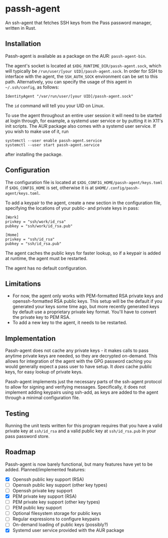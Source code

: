 # passh-agent
An ssh-agent that fetches SSH keys from the Pass password manager,
written in Rust.

## Installation
Passh-agent is available as a package on the AUR: `passh-agent-bin`.

The agent's socket is located at `$XDG_RUNTIME_DIR/passh-agent.sock`,
which will typically be `/run/user/[your UID]/passh-agent.sock`. In order for
SSH to interface with the agent, the `SSH_AUTH_SOCK` environment can be
set to this path. Alternatively, you can specify the usage of this
agent in `~/.ssh/config`, as follows:

```
IdentityAgent "/var/run/user/[your UID]/passh-agent.sock"
```

The `id` command will tell you your UID on Linux.

To use the agent throughout an entire user session it will need to be started
at login through, for example, a systemd user service or by putting it in
X11's init scripts. The AUR package also comes with a systemd user service.
If you wish to make use of it, run

```
systemctl --user enable passh-agent.service
systemctl --user start passh-agent.service
```

after installing the package.

## Configuration
The configuration file is located at `$XDG_CONFIG_HOME/passh-agent/keys.toml` if
`$XDG_CONFIG_HOME` is set, otherwise it is at `$HOME/.config/passh-agent/keys.toml`.

To add a keypair to the agent, create a new section in the configuration file,
specifying the locations of your public- and private keys in pass:

```
[Work]
privkey = "ssh/work/id_rsa"
pubkey = "ssh/work/id_rsa.pub"

[Home]
privkey = "ssh/id_rsa"
pubkey = "ssh/id_rsa.pub"
```

The agent caches the public keys for faster lookup, so if a keypair is added at
runtime, the agent must be restarted.

The agent has no default configuration.

## Limitations
 - For now, the agent only works with PEM-formatted RSA private keys and
openssh-formatted RSA public keys.
This setup will be the default if you generated your keys some time
ago, but more recently generated keys by default use a proprietary private
key format. You'll have to convert the private key to PEM RSA.
 - To add a new key to the agent, it needs to be restarted.

## Implementation
Passh-agent does not cache any private keys - it makes calls to pass anytime
private keys are needed, so they are decrypted on-demand.
This allows for integration of the agent with the GPG password caching you
would generally expect a pass user to have setup.
It *does* cache public keys, for easy lookup of private keys.

Passh-agent implements just the necessary parts of the ssh-agent protocol to
allow for signing and verifying messages.
Specifically, it does not implement adding keypairs using ssh-add,
as keys are added to the agent through a minimal configuration file.

## Testing
Running the unit tests written for this program requires that you have
a valid private key at `ssh/id_rsa` and a valid public key at `ssh/id_rsa.pub`
in your pass password store.

## Roadmap
Passh-agent is now barely functional, but many features have yet to be added.
Planned/implemented features:
 - [x] Openssh public key support (RSA)
 - [ ] Openssh public key support (other key types)
 - [ ] Openssh private key support
 - [x] PEM private key support (RSA)
 - [ ] PEM private key support (other key types)
 - [ ] PEM public key support
 - [ ] Optional filesystem storage for public keys
 - [ ] Regular expressions to configure keypairs
 - [ ] On-demand loading of public keys (possibly?)
 - [x] Systemd user service provided with the AUR package
